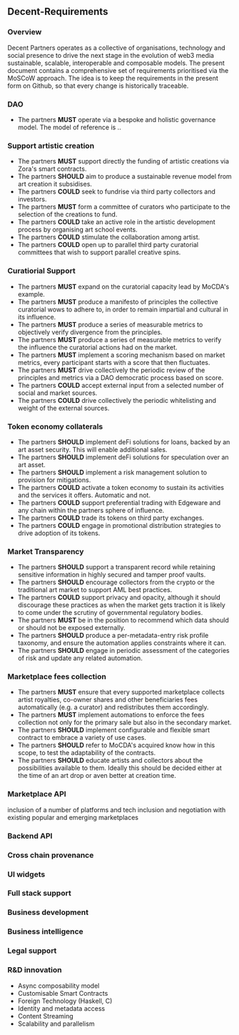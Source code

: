 Decent-Requirements
-------------------

### Overview
Decent Partners operates as a collective of organisations, technology and social presence to drive the next stage in the evolution of web3 media sustainable, scalable, interoperable and composable models. The present document contains a comprehensive set of requirements prioritised via the MoSCoW approach.
The idea is to keep the requirements in the present form on Github, so that every change is historically traceable.

### DAO

- The partners **MUST** operate via a bespoke and holistic governance model. The model of reference is ..

### Support artistic creation

- The partners **MUST** support directly the funding of artistic creations via Zora's smart contracts.
- The partners **SHOULD** aim to produce a sustainable revenue model from art creation it subsidises.
- The partners **COULD** seek to fundrise via third party collectors and investors.
- The partners **MUST** form a committee of curators who participate to the selection of the creations to fund.
- The partners **COULD** take an active role in the artistic development process by organising art school events.
- The partners **COULD** stimulate the collaboration among artist.
- The partners **COULD** open up to parallel third party curatorial committees that wish to support parallel creative spins.

### Curatiorial Support

- The partners **MUST** expand on the curatorial capacity lead by MoCDA's example.
- The partners **MUST** produce a manifesto of principles the collective curatorial wows to adhere to, in order to remain impartial and cultural in its influence.
- The partners **MUST** produce a series of measurable metrics to objectively verify divergence from the principles.
- The partners **MUST** produce a series of measurable metrics to verify the influence the curatorial actions had on the market.
- The partners **MUST** implement a scoring mechanism based on market metrics, every participant starts with a score that then fluctuates. 
- The partners **MUST** drive collectively the periodic review of the principles and metrics via a DAO democratic process based on score.
- The partners **COULD** accept external input from a selected number of social and market sources.
- The partners **COULD** drive collectively the periodic whitelisting and weight of the external sources.

### Token economy collaterals

- The partners **SHOULD** implement deFi solutions for loans, backed by an art asset security. This will enable additional sales.
- The partners **SHOULD** implement deFi solutions for speculation over an art asset.
- The partners **SHOULD** implement a risk management solution to provision for mitigations.
- The partners **COULD** activate a token economy to sustain its activities and the services it offers. Automatic and not.
- The partners **COULD** support preferential trading with Edgeware and any chain within the partners sphere of influence.
- The partners **COULD** trade its tokens on third party exchanges.
- The partners **COULD** engage in promotional distribution strategies to drive adoption of its tokens.

### Market Transparency

- The partners **SHOULD** support a transparent record while retaining sensitive information in highly secured and tamper proof vaults.
- The partners **SHOULD** encourage collectors from the crypto or the traditional art market to support AML best practices.
- The partners **COULD** support privacy and opacity, although it should discourage these practices as when the market gets traction it is likely to come under the scrutiny of governmental regulatory bodies.
- The partners **MUST** be in the position to recommend which data should or should not be exposed externally.
- The partners **SHOULD** produce a per-metadata-entry risk profile taxonomy, and ensure the automation applies constraints where it can.
- The partners **SHOULD** engage in periodic assessment of the categories of risk and update any related automation.

### Marketplace fees collection

- The partners **MUST** ensure that every supported marketplace collects artist royalties, co-owner shares and other beneficiaries fees automatically (e.g. a curator) and redistributes them accordingly.
- The partners **MUST** implement automations to enforce the fees collection not only for the primary sale but also in the secondary market.
- The partners **SHOULD** implement configurable and flexible smart contract to embrace a variety of use cases.
- The partners **SHOULD** refer to MoCDA's acquired know how in this scope, to test the adaptability of the contracts.
- The partners **SHOULD** educate artists and collectors about the  possibilities available to them. Ideally this should be decided either at the time of an art drop or aven better at creation time.

### Marketplace API

inclusion of a number of platforms and tech
inclusion and negotiation with existing popular and emerging marketplaces


### Backend API
### Cross chain provenance
### UI widgets
### Full stack support
### Business development
### Business intelligence
### Legal support
### R&D innovation
- Async composability model
- Customisable Smart Contracts
- Foreign Technology (Haskell, C)
- Identity and metadata access
- Content Streaming
- Scalability and parallelism



